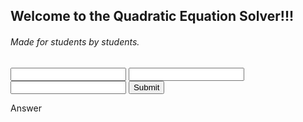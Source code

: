 ## Welcome to the Quadratic Equation Solver!!! 
###### Made for students by students.
<script src="https://code.jquery.com/jquery-3.6.0.js"></script>
<script>
    $("#submit").click(){
   var a = $("#a").text();
   var b = $("#b").text();
   var c = $("#c").text();
   var ac4 = c * a * 4;
   var bsqr = b * b
   var oppoB = b *-1
   var undersqroot = bsqr - ac4;
   var factored = false;
  alert("hi!")
   while (factored = false){
    
  }
    
    }
</script>
<input type="text" id="a"/>
<input type="text" id="b"/>
<input type="text" id="c"/>
<button id="submit">Submit</button>
<p id="answer">Answer</p>
